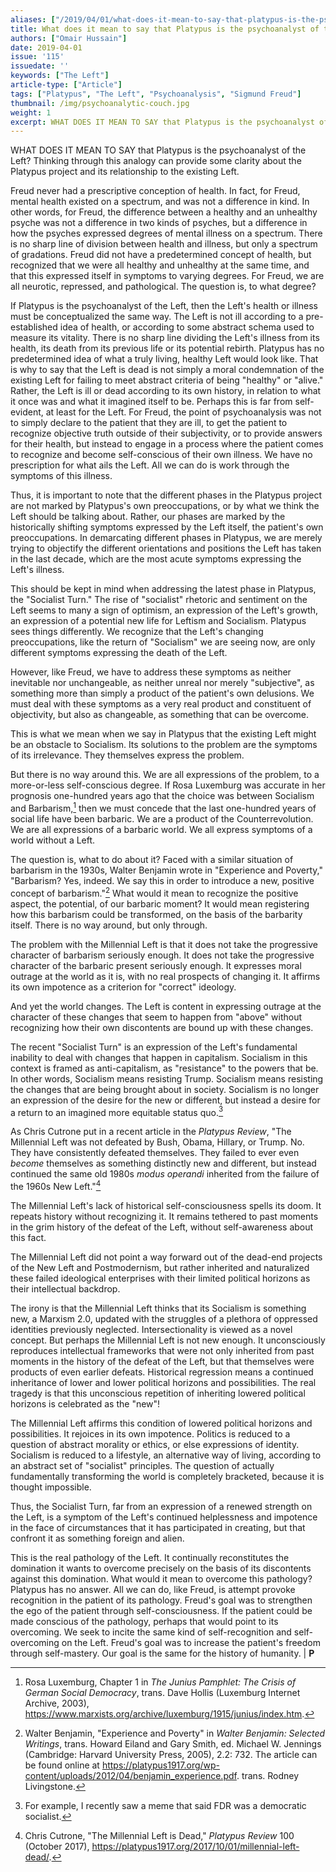 ```yaml
---
aliases: ["/2019/04/01/what-does-it-mean-to-say-that-platypus-is-the-psychoanalyst-of-the-left/"]
title: What does it mean to say that Platypus is the psychoanalyst of the Left?
authors: ["Omair Hussain"]
date: 2019-04-01
issue: '115'
issuedate: ''
keywords: ["The Left"]
article-type: ["Article"]
tags: ["Platypus", "The Left", "Psychoanalysis", "Sigmund Freud"]
thumbnail: /img/psychoanalytic-couch.jpg
weight: 1
excerpt: WHAT DOES IT MEAN TO SAY that Platypus is the psychoanalyst of the Left? Thinking through this analogy can provide some clarity about the Platypus project and its relationship to the existing Left.
---
```


WHAT DOES IT MEAN TO SAY that Platypus is the psychoanalyst of the Left? Thinking through this analogy can provide some clarity about the Platypus project and its relationship to the existing Left.

Freud never had a prescriptive conception of health. In fact, for Freud, mental health existed on a spectrum, and was not a difference in kind. In other words, for Freud, the difference between a healthy and an unhealthy psyche was not a difference in two kinds of psyches, but a difference in how the psyches expressed degrees of mental illness on a spectrum. There is no sharp line of division between health and illness, but only a spectrum of gradations. Freud did not have a predetermined concept of health, but recognized that we were all healthy and unhealthy at the same time, and that this expressed itself in symptoms to varying degrees. For Freud, we are all neurotic, repressed, and pathological. The question is, to what degree?

If Platypus is the psychoanalyst of the Left, then the Left's health or illness must be conceptualized the same way. The Left is not ill according to a pre-established idea of health, or according to some abstract schema used to measure its vitality. There is no sharp line dividing the Left's illness from its health, its death from its previous life or its potential rebirth. Platypus has no predetermined idea of what a truly living, healthy Left would look like. That is why to say that the Left is dead is not simply a moral condemnation of the existing Left for failing to meet abstract criteria of being "healthy" or "alive." Rather, the Left is ill or dead according to its own history, in relation to what it once was and what it imagined itself to be. Perhaps this is far from self-evident, at least for the Left. For Freud, the point of psychoanalysis was not to simply declare to the patient that they are ill, to get the patient to recognize objective truth outside of their subjectivity, or to provide answers for their health, but instead to engage in a process where the patient comes to recognize and become self-conscious of their own illness. We have no prescription for what ails the Left. All we can do is work through the symptoms of this illness.

Thus, it is important to note that the different phases in the Platypus project are not marked by Platypus's own preoccupations, or by what we think the Left should be talking about. Rather, our phases are marked by the historically shifting symptoms expressed by the Left itself, the patient's own preoccupations. In demarcating different phases in Platypus, we are merely trying to objectify the different orientations and positions the Left has taken in the last decade, which are the most acute symptoms expressing the Left's illness.

This should be kept in mind when addressing the latest phase in Platypus, the "Socialist Turn." The rise of "socialist" rhetoric and sentiment on the Left seems to many a sign of optimism, an expression of the Left's growth, an expression of a potential new life for Leftism and Socialism. Platypus sees things differently. We recognize that the Left's changing preoccupations, like the return of "Socialism" we are seeing now, are only different symptoms expressing the death of the Left.

However, like Freud, we have to address these symptoms as neither inevitable nor unchangeable, as neither unreal nor merely "subjective", as something more than simply a product of the patient's own delusions. We must deal with these symptoms as a very real product and constituent of objectivity, but also as changeable, as something that can be overcome.

This is what we mean when we say in Platypus that the existing Left might be an obstacle to Socialism. Its solutions to the problem are the symptoms of its irrelevance. They themselves express the problem.

But there is no way around this. We are all expressions of the problem, to a more-or-less self-conscious degree. If Rosa Luxemburg was accurate in her prognosis one-hundred years ago that the choice was between Socialism and Barbarism,[^1] then we must concede that the last one-hundred years of social life have been barbaric. We are a product of the Counterrevolution. We are all expressions of a barbaric world. We all express symptoms of a world without a Left.

The question is, what to do about it? Faced with a similar situation of barbarism in the 1930s, Walter Benjamin wrote in "Experience and Poverty," "Barbarism? Yes, indeed. We say this in order to introduce a new, positive concept of barbarism."[^2] What would it mean to recognize the positive aspect, the potential, of our barbaric moment? It would mean registering how this barbarism could be transformed, on the basis of the barbarity itself. There is no way around, but only through.

The problem with the Millennial Left is that it does not take the progressive character of barbarism seriously enough. It does not take the progressive character of the barbaric present seriously enough. It expresses moral outrage at the world as it is, with no real prospects of changing it. It affirms its own impotence as a criterion for "correct" ideology.

And yet the world changes. The Left is content in expressing outrage at the character of these changes that seem to happen from "above" without recognizing how their own discontents are bound up with these changes.

The recent "Socialist Turn" is an expression of the Left's fundamental inability to deal with changes that happen in capitalism. Socialism in this context is framed as anti-capitalism, as "resistance" to the powers that be. In other words, Socialism means resisting Trump. Socialism means resisting the changes that are being brought about in society. Socialism is no longer an expression of the desire for the new or different, but instead a desire for a return to an imagined more equitable status quo.[^3]

As Chris Cutrone put in a recent article in the *Platypus Review*, "The Millennial Left was not defeated by Bush, Obama, Hillary, or Trump. No. They have consistently defeated themselves. They failed to ever even *become* themselves as something distinctly new and different, but instead continued the same old 1980s *modus operandi* inherited from the failure of the 1960s New Left."[^4]

The Millennial Left's lack of historical self-consciousness spells its doom. It repeats history without recognizing it. It remains tethered to past moments in the grim history of the defeat of the Left, without self-awareness about this fact.

The Millennial Left did not point a way forward out of the dead-end projects of the New Left and Postmodernism, but rather inherited and naturalized these failed ideological enterprises with their limited political horizons as their intellectual backdrop.

The irony is that the Millennial Left thinks that its Socialism is something new, a Marxism 2.0, updated with the struggles of a plethora of oppressed identities previously neglected. Intersectionality is viewed as a novel concept. But perhaps the Millennial Left is not new enough. It unconsciously reproduces intellectual frameworks that were not only inherited from past moments in the history of the defeat of the Left, but that themselves were products of even earlier defeats. Historical regression means a continued inheritance of lower and lower political horizons and possibilities. The real tragedy is that this unconscious repetition of inheriting lowered political horizons is celebrated as the "new"!

The Millennial Left affirms this condition of lowered political horizons and possibilities. It rejoices in its own impotence. Politics is reduced to a question of abstract morality or ethics, or else expressions of identity. Socialism is reduced to a lifestyle, an alternative way of living, according to an abstract set of "socialist" principles. The question of actually fundamentally transforming the world is completely bracketed, because it is thought impossible.

Thus, the Socialist Turn, far from an expression of a renewed strength on the Left, is a symptom of the Left's continued helplessness and impotence in the face of circumstances that it has participated in creating, but that confront it as something foreign and alien.

This is the real pathology of the Left. It continually reconstitutes the domination it wants to overcome precisely on the basis of its discontents against this domination. What would it mean to overcome this pathology? Platypus has no answer. All we can do, like Freud, is attempt provoke recognition in the patient of its pathology. Freud's goal was to strengthen the ego of the patient through self-consciousness. If the patient could be made conscious of the pathology, perhaps that would point to its overcoming. We seek to incite the same kind of self-recognition and self-overcoming on the Left. Freud's goal was to increase the patient's freedom through self-mastery. Our goal is the same for the history of humanity. | **P**



[^1]: Rosa Luxemburg, Chapter 1 in *The Junius Pamphlet: The Crisis of German Social Democracy*, trans. Dave Hollis (Luxemburg Internet Archive, 2003), <https://www.marxists.org/archive/luxemburg/1915/junius/index.htm>.

[^2]: Walter Benjamin, "Experience and Poverty" in *Walter Benjamin: Selected Writings*, trans. Howard Eiland and Gary Smith, ed. Michael W. Jennings (Cambridge: Harvard University Press, 2005), 2.2: 732. The article can be found online at <https://platypus1917.org/wp-content/uploads/2012/04/benjamin_experience.pdf>. trans. Rodney Livingstone.

[^3]: For example, I recently saw a meme that said FDR was a democratic socialist.

[^4]: Chris Cutrone, "The Millennial Left is Dead," *Platypus Review* 100 (October 2017), <https://platypus1917.org/2017/10/01/millennial-left-dead/>.
